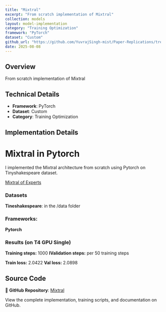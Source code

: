 ```yaml
---
title: "Mixtral"
excerpt: "From scratch implementation of Mixtral"
collection: models
layout: model-implementation
category: "Training Optimization"
framework: "PyTorch"
dataset: "Custom"
github_url: "https://github.com/YuvrajSingh-mist/Paper-Replications/tree/master/Mixtral"
date: 2025-08-08
---
```


## Overview
From scratch implementation of Mixtral

## Technical Details
- **Framework**: PyTorch
- **Dataset**: Custom
- **Category**: Training Optimization

## Implementation Details

# Mixtral in Pytorch

I implemented the Mixtral architecture from scratch using Pytorch on Tinyshakespeare dataset.

[Mixtral of Experts](https://arxiv.org/pdf/2401.04088)


### Datasets

**Tineshakespeare**: in the /data folder

### Frameworks:
**Pytorch**


### Results (on T4 GPU Single)

**Training steps:** 1000
**IValidation steps:** per 50 training steps

**Train loss:** 2.0422 
**Val loss:** 2.0898

## Source Code
📁 **GitHub Repository**: [Mixtral](https://github.com/YuvrajSingh-mist/Paper-Replications/tree/master/Mixtral)

View the complete implementation, training scripts, and documentation on GitHub.
